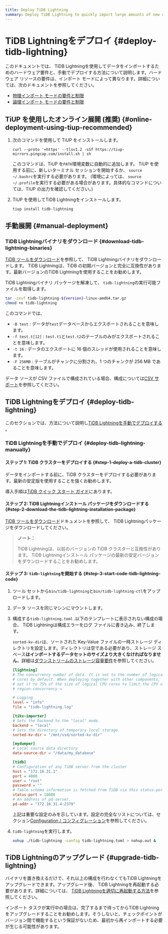 ```yaml
---
title: Deploy TiDB Lightning
summary: Deploy TiDB Lightning to quickly import large amounts of new data.
---
```


# TiDB Lightningをデプロイ {#deploy-tidb-lightning}

このドキュメントでは、 TiDB Lightningを使用してデータをインポートするためのハードウェア要件と、手動でデプロイする方法について説明します。ハードウェア リソースの要件は、インポート モードによって異なります。詳細については、次のドキュメントを参照してください。

-   [物理インポート モードの要件と制限](/tidb-lightning/tidb-lightning-physical-import-mode.md#requirements-and-restrictions)
-   [論理インポート モードの要件と制限](/tidb-lightning/tidb-lightning-logical-import-mode.md)

## TiUP を使用したオンライン展開 (推奨) {#online-deployment-using-tiup-recommended}

1.  次のコマンドを使用して TiUP をインストールします。

    ```shell
    curl --proto '=https' --tlsv1.2 -sSf https://tiup-mirrors.pingcap.com/install.sh | sh
    ```

    このコマンドは、TiUP を`PATH`環境変数に自動的に追加します。 TiUP を使用する前に、新しいターミナル セッションを開始するか、 `source ~/.bashrc`を実行する必要があります。 (環境によっては、 `source ~/.profile`を実行する必要がある場合があります。具体的なコマンドについては、TiUP の出力を確認してください。)

2.  TiUP を使用してTiDB Lightningをインストールします。

    ```shell
    tiup install tidb-lightning
    ```

## 手動展開 {#manual-deployment}

### TiDB Lightningバイナリをダウンロード {#download-tidb-lightning-binaries}

[TiDB ツールをダウンロード](/download-ecosystem-tools.md)を参照して、 TiDB Lightningバイナリをダウンロードします。 TiDB Lightningは、TiDB の初期バージョンと完全に互換性があります。最新バージョンのTiDB Lightningを使用することをお勧めします。

TiDB Lightningバイナリ パッケージを解凍して、 `tidb-lightning`の実行可能ファイルを取得します。

```bash
tar -zxvf tidb-lightning-${version}-linux-amd64.tar.gz
chmod +x tidb-lightning
```

このコマンドでは、

-   `-B test` : データが`test`データベースからエクスポートされることを意味します。
-   `-f test.t[12]` : `test.t1`と`test.t2`のテーブルのみがエクスポートされることを意味します。
-   `-t 16` : データのエクスポートに 16 個のスレッドが使用されることを意味します。
-   `-F 256MB` : テーブルがチャンクに分割され、1 つのチャンクが 256 MB であることを意味します。

データ ソースが CSV ファイルで構成されている場合、構成については[CSV サポート](/tidb-lightning/migrate-from-csv-using-tidb-lightning.md)を参照してください。

## TiDB Lightningをデプロイ {#deploy-tidb-lightning}

このセクションでは、方法について説明し[TiDB Lightningを手動でデプロイする](#deploy-tidb-lightning-manually) 。

### TiDB Lightningを手動でデプロイ {#deploy-tidb-lightning-manually}

#### ステップ 1: TiDB クラスターをデプロイする {#step-1-deploy-a-tidb-cluster}

データをインポートする前に、TiDB クラスターをデプロイする必要があります。最新の安定版を使用することを強くお勧めします。

導入手順は[TiDB クイック スタート ガイド](/quick-start-with-tidb.md)にあります。

#### ステップ 2: TiDB Lightningインストール パッケージをダウンロードする {#step-2-download-the-tidb-lightning-installation-package}

[TiDB ツールをダウンロード](/download-ecosystem-tools.md)ドキュメントを参照して、 TiDB Lightningパッケージをダウンロードしてください。

> **ノート：**
>
> TiDB Lightningは、以前のバージョンの TiDB クラスターと互換性があります。 TiDB Lightningインストール パッケージの最新の安定バージョンをダウンロードすることをお勧めします。

#### ステップ 3: <code>tidb-lightning</code>を開始する {#step-3-start-code-tidb-lightning-code}

1.  ツール セットから`bin/tidb-lightning`と`bin/tidb-lightning-ctl`をアップロードします。

2.  データ ソースを同じマシンにマウントします。

3.  構成する`tidb-lightning.toml` .以下のテンプレートに表示されない構成の場合、 TiDB Lightningは構成エラーをログ ファイルに書き込み、終了します。

    `sorted-kv-dir`は、ソートされた Key-Value ファイルの一時ストレージ ディレクトリを設定します。ディレクトリは空である必要があり、ストレージ スペース**はインポートするデータセットのサイズより大きくなければなりません**。詳細は[ダウンストリームのストレージ容量要件](/tidb-lightning/tidb-lightning-requirements.md#storage-space-of-the-target-database)を参照してください。

    ```toml
    [lightning]
    # The concurrency number of data. It is set to the number of logical CPU
    # cores by default. When deploying together with other components, you can
    # set it to 75% of the size of logical CPU cores to limit the CPU usage.
    # region-concurrency =

    # Logging
    level = "info"
    file = "tidb-lightning.log"

    [tikv-importer]
    # Sets the backend to the "local" mode.
    backend = "local"
    # Sets the directory of temporary local storage.
    sorted-kv-dir = "/mnt/ssd/sorted-kv-dir"

    [mydumper]
    # Local source data directory
    data-source-dir = "/data/my_database"

    [tidb]
    # Configuration of any TiDB server from the cluster
    host = "172.16.31.1"
    port = 4000
    user = "root"
    password = ""
    # Table schema information is fetched from TiDB via this status-port.
    status-port = 10080
    # An address of pd-server.
    pd-addr = "172.16.31.4:2379"
    ```

    上記は重要な設定のみを示しています。設定の完全なリストについては、セクション[Configuration / コンフィグレーション](/tidb-lightning/tidb-lightning-configuration.md#tidb-lightning-global)を参照してください。

4.  `tidb-lightning`を実行します。

    ```sh
    nohup ./tidb-lightning -config tidb-lightning.toml > nohup.out &
    ```

## TiDB Lightningのアップグレード {#upgrade-tidb-lightning}

バイナリを置き換えるだけで、それ以上の構成を行わなくてもTiDB Lightningをアップグレードできます。アップグレード後、 TiDB Lightningを再起動する必要があります。詳細については、 [TiDB Lightningを適切に再起動する方法](/tidb-lightning/tidb-lightning-faq.md#how-to-properly-restart-tidb-lightning)を参照してください。

インポート タスクが実行中の場合は、完了するまで待ってからTiDB Lightningをアップグレードすることをお勧めします。そうしないと、チェックポイントがバージョン間で機能するという保証がないため、最初から再インポートする必要が生じる可能性があります。
